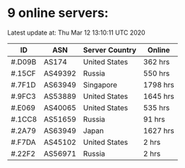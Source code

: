 # 9 online servers:

Latest update at: Thu Mar 12 13:10:11 UTC 2020

| ID | ASN | Server Country | Online |
| -- | --- | -------------- | ------ |
| #.D09B | AS174 | United States | 362 hrs |
| #.15CF | AS49392 | Russia | 550 hrs |
| #.7F1D | AS63949 | Singapore | 1798 hrs |
| #.9FC3 | AS53889 | United States | 1645 hrs |
| #.E069 | AS40065 | United States | 535 hrs |
| #.1CC8 | AS51659 | Russia | 91 hrs |
| #.2A79 | AS63949 | Japan | 1627 hrs |
| #.F7DA | AS45102 | United States | 2 hrs |
| #.22F2 | AS56971 | Russia | 2 hrs |

